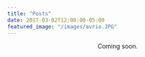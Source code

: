 ```yaml
---
title: "Posts"
date: 2017-03-02T12:00:00-05:00
featured_image: "/images/avrio.JPG"
---
```


<center>Coming soon.</center>